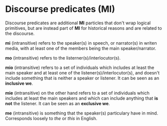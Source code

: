 # Discourse predicates (MI)

Discourse predicates are additional __MI__ particles that don't wrap logical primitives, but are
instead part of __MI__ for historical reasons and are related to the discourse.

__mi__ (intransitive) refers to the speaker(s) in speech, or narrator(s) in writen media, with at
least one of the members being the main speaker/narrator.

__mo__ (intransitive) refers to the listerner(s)/interlocutor(s).

__mio__ (intransitive) refers to a set of individuals which includes at least the main speaker and
at least one of the listener(s)/interlocutor(s), and doesn't include something that is neither a
speaker or listener. It can be seen as an __inclusive we__.

__mie__ (intransitive) on the other hand refers to a set of individuals which includes at least the
main speakers and which can include anything that __is not__ the listener. It can be seen as an
__exclusive we__.

__me__ (intransitive) is something that the speaker(s) particulary have in mind. Corresponds loosely
to *the* or *this* in English.